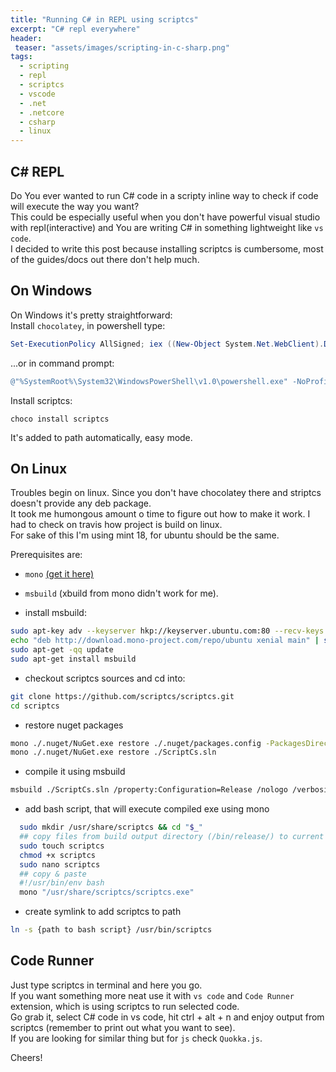 ```yaml
---
title: "Running C# in REPL using scriptcs"
excerpt: "C# repl everywhere"
header:
 teaser: "assets/images/scripting-in-c-sharp.png"
tags: 
  - scripting
  - repl
  - scriptcs
  - vscode
  - .net
  - .netcore
  - csharp
  - linux
--- 
```


## C# REPL
Do You ever wanted to run C# code in a scripty inline way to check if code will execute the way you want?   
This could be especially useful when you don't have powerful visual studio with repl(interactive) and You are writing C# in something lightweight like `vs code`.  
I decided to write this post because installing scriptcs is cumbersome, most of the guides/docs out there don't help much.

## On Windows
On Windows it's pretty straightforward:   
Install `chocolatey`, in powershell type: 
```powershell
Set-ExecutionPolicy AllSigned; iex ((New-Object System.Net.WebClient).DownloadString('https://chocolatey.org/install.ps1'))
```
...or in command prompt:
```powershell
@"%SystemRoot%\System32\WindowsPowerShell\v1.0\powershell.exe" -NoProfile -InputFormat None -ExecutionPolicy Bypass -Command "iex ((New-Object System.Net.WebClient).DownloadString('https://chocolatey.org/install.ps1'))" && SET "PATH=%PATH%;%ALLUSERSPROFILE%\chocolatey\bin"
```

Install scriptcs: 
```
choco install scriptcs
```
It's added to path automatically, easy mode.


## On Linux
Troubles begin on linux. Since you don't have chocolatey there and striptcs doesn't provide any deb package.   
It took me humongous amount o time to figure out how to make it work. I had to check on travis how project is build on linux.  
For sake of this I'm using mint 18, for ubuntu should be the same.

Prerequisites are:
- `mono` [(get it here)](http://www.mono-project.com/download/#download-lin)
- `msbuild` (xbuild from mono didn't work for me). 

- install msbuild:  
```bash
sudo apt-key adv --keyserver hkp://keyserver.ubuntu.com:80 --recv-keys 3FA7E0328081BFF6A14DA29AA6A19B38D3D831EF
echo "deb http://download.mono-project.com/repo/ubuntu xenial main" | sudo tee /etc/apt/sources.list.d/mono-official.list
sudo apt-get -qq update
sudo apt-get install msbuild
```

- checkout scriptcs sources and cd into:
```bash
git clone https://github.com/scriptcs/scriptcs.git
cd scriptcs
```

- restore nuget packages
```bash
mono ./.nuget/NuGet.exe restore ./.nuget/packages.config -PackagesDirectory ./packages
mono ./.nuget/NuGet.exe restore ./ScriptCs.sln
```

- compile it using msbuild
```bash
msbuild ./ScriptCs.sln /property:Configuration=Release /nologo /verbosity:normal
```

- add bash script, that will execute compiled exe using mono
```bash
  sudo mkdir /usr/share/scriptcs && cd "$_"
  ## copy files from build output directory (/bin/release/) to current directory
  sudo touch scriptcs
  chmod +x scriptcs
  sudo nano scriptcs 
  ## copy & paste 
  #!/usr/bin/env bash 
  mono "/usr/share/scriptcs/scriptcs.exe"
```

- create symlink to add scriptcs to path
```bash
ln -s {path to bash script} /usr/bin/scriptcs
```

## Code Runner 
Just type scriptcs in terminal and here you go.   
If you want something more neat use it with `vs code` and `Code Runner` extension, which is using scriptcs to run selected code.  
Go grab it, select C# code in vs code, hit ctrl + alt + n and enjoy output from scriptcs (remember to print out what you want to see).  
If you are looking for similar thing but for `js` check `Quokka.js`. 

Cheers!